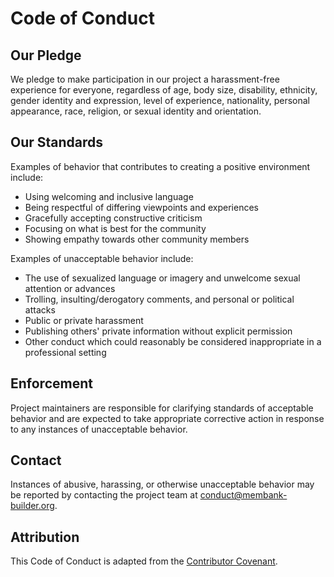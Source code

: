 # Code of Conduct

## Our Pledge

We pledge to make participation in our project a harassment-free experience for everyone, regardless of age, body size, disability, ethnicity, gender identity and expression, level of experience, nationality, personal appearance, race, religion, or sexual identity and orientation.

## Our Standards

Examples of behavior that contributes to creating a positive environment include:

* Using welcoming and inclusive language
* Being respectful of differing viewpoints and experiences
* Gracefully accepting constructive criticism
* Focusing on what is best for the community
* Showing empathy towards other community members

Examples of unacceptable behavior include:

* The use of sexualized language or imagery and unwelcome sexual attention or advances
* Trolling, insulting/derogatory comments, and personal or political attacks
* Public or private harassment
* Publishing others' private information without explicit permission
* Other conduct which could reasonably be considered inappropriate in a professional setting

## Enforcement

Project maintainers are responsible for clarifying standards of acceptable behavior and are expected to take appropriate corrective action in response to any instances of unacceptable behavior.

## Contact

Instances of abusive, harassing, or otherwise unacceptable behavior may be reported by contacting the project team at conduct@membank-builder.org.

## Attribution

This Code of Conduct is adapted from the [Contributor Covenant](https://www.contributor-covenant.org/version/1/4/code-of-conduct.html).